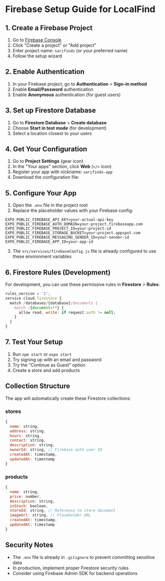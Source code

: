# Firebase Setup Guide for LocalFind

## 1. Create a Firebase Project

1. Go to [Firebase Console](https://console.firebase.google.com/)
2. Click "Create a project" or "Add project"
3. Enter project name: `sarifinds` (or your preferred name)
4. Follow the setup wizard

## 2. Enable Authentication

1. In your Firebase project, go to **Authentication** > **Sign-in method**
2. Enable **Email/Password** authentication
3. Enable **Anonymous** authentication (for guest users)

## 3. Set up Firestore Database

1. Go to **Firestore Database** > **Create database**
2. Choose **Start in test mode** (for development)
3. Select a location closest to your users

## 4. Get Your Configuration

1. Go to **Project Settings** (gear icon)
2. In the "Your apps" section, click **Web** (`</>` icon)
3. Register your app with nickname: `sarifinds-app`
4. Download the configuration file:

## 5. Configure Your App

1. Open the `.env` file in the project root
2. Replace the placeholder values with your Firebase config:

```env
EXPO_PUBLIC_FIREBASE_API_KEY=your-actual-api-key
EXPO_PUBLIC_FIREBASE_AUTH_DOMAIN=your-project.firebaseapp.com
EXPO_PUBLIC_FIREBASE_PROJECT_ID=your-project-id
EXPO_PUBLIC_FIREBASE_STORAGE_BUCKET=your-project.appspot.com
EXPO_PUBLIC_FIREBASE_MESSAGING_SENDER_ID=your-sender-id
EXPO_PUBLIC_FIREBASE_APP_ID=your-app-id
```

3. The `src/services/firebaseConfig.js` file is already configured to use these environment variables

## 6. Firestore Rules (Development)

For development, you can use these permissive rules in **Firestore** > **Rules**:

```javascript
rules_version = '2';
service cloud.firestore {
  match /databases/{database}/documents {
    match /{document=**} {
      allow read, write: if request.auth != null;
    }
  }
}
```

## 7. Test Your Setup

1. Run `npm start` or `expo start`
2. Try signing up with an email and password
3. Try the "Continue as Guest" option
4. Create a store and add products

## Collection Structure

The app will automatically create these Firestore collections:

### stores
```javascript
{
  name: string,
  address: string,
  hours: string,
  contact: string,
  description: string,
  ownerId: string, // Firebase auth user ID
  createdAt: timestamp,
  updatedAt: timestamp
}
```

### products
```javascript
{
  name: string,
  price: number,
  description: string,
  inStock: boolean,
  storeId: string, // Reference to store document
  imageUrl: string, // Placeholder URL
  createdAt: timestamp,
  updatedAt: timestamp
}
```

## Security Notes

- The `.env` file is already in `.gitignore` to prevent committing sensitive data
- In production, implement proper Firestore security rules
- Consider using Firebase Admin SDK for backend operations
